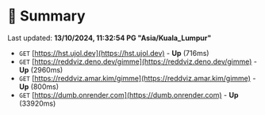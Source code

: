 # 📖 Summary
Last updated: **13/10/2024, 11:32:54 PG "Asia/Kuala_Lumpur"**

- `GET` [https://hst.ujol.dev](https://hst.ujol.dev) - **Up** (716ms)
- `GET` [https://reddviz.deno.dev/gimme](https://reddviz.deno.dev/gimme) - **Up** (2960ms)
- `GET` [https://reddviz.amar.kim/gimme](https://reddviz.amar.kim/gimme) - **Up** (800ms)
- `GET` [https://dumb.onrender.com](https://dumb.onrender.com) - **Up** (33920ms)
